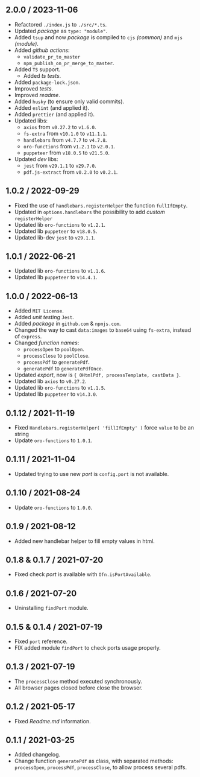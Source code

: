 ## 2.0.0 / 2023-11-06
* Refactored `./index.js` to `./src/*.ts`.
* Updated _package_ as `type: "module"`.
* Added `tsup` and now _package_ is compiled to `cjs` _(common)_ and `mjs` _(module)_.
* Added _github actions_:
  * `validate_pr_to_master`
  * `npm_publish_on_pr_merge_to_master`.
* Added `TS` support.
  * Added _ts tests_.
* Added `package-lock.json`.
* Improved _tests_.
* Improved _readme_.
* Added `husky` (to ensure only valid commits).
* Added `eslint` (and applied it).
* Added `prettier` (and applied it).
* Updated libs:
  * `axios` from `v0.27.2` to `v1.6.0`.
  * `fs-extra` from `v10.1.0` to `v11.1.1`.
  * `handlebars` from `v4.7.7` to `v4.7.8`.
  * `oro-functions` from `v1.2.1` to `v2.0.1`.
  * `puppeteer` from `v18.0.5` to `v21.5.0`.
* Updated _dev_ libs:
  * `jest` from `v29.1.1` to `v29.7.0`.
  * `pdf.js-extract` from `v0.2.0` to `v0.2.1`.

## 1.0.2 / 2022-09-29
* Fixed the use of `handlebars.registerHelper` the function `fullIfEmpty`.
* Updated in `options.handlebars` the possibility to add _custom_ `registerHelper`
* Updated lib `oro-functions` to `v1.2.1`.
* Updated lib `puppeteer` to `v18.0.5`.
* Updated lib-dev `jest` to `v29.1.1`.

## 1.0.1 / 2022-06-21
* Updated lib `oro-functions` to `v1.1.6`.
* Updated lib `puppeteer` to `v14.4.1`.

## 1.0.0 / 2022-06-13
* Added `MIT License`.
* Added _unit testing_ `Jest`.
* Added _package_ in `github.com` & `npmjs.com`.
* Changed the way to cast `data:images` to `base64` using `fs-extra`, instead of `express`.
* Changed _function names_:
  * `processOpen` to `poolOpen`.
  * `processClose` to `poolClose`.
  * `processPdf` to `generatePdf`.
  * `generatePdf` to `generatePdfOnce`.
* Updated _export_, now is `{ OHtmlPdf, processTemplate, castData }`.
* Updated lib `axios` to `v0.27.2`.
* Updated lib `oro-functions` to `v1.1.5`.
* Updated lib `puppeteer` to `v14.3.0`.

## 0.1.12 / 2021-11-19
* Fixed `Handlebars.registerHelper( 'fillIfEmpty' )` force `value` to be an string
* Update `oro-functions` to `1.0.1`.

## 0.1.11 / 2021-11-04
* Updated trying to use new _port_ is `config.port` is not available.

## 0.1.10 / 2021-08-24
* Update `oro-functions` to `1.0.0`.

## 0.1.9 / 2021-08-12
* Added new handlebar helper to fill empty values in html.

## 0.1.8 & 0.1.7 / 2021-07-20
* Fixed check _port_ is available with `Ofn.isPortAvailable`.

## 0.1.6 / 2021-07-20
* Uninstalling `findPort` module.

## 0.1.5 & 0.1.4 / 2021-07-19
* Fixed `port` reference.
* FIX added module `findPort` to check ports usage properly.

## 0.1.3 / 2021-07-19
* The `processClose` method executed synchronously.
* All browser pages closed before close the browser.

## 0.1.2 / 2021-05-17
* Fixed _Readme.md_ information.

## 0.1.1 / 2021-03-25
* Added changelog.
* Change function `generatePdf` as class, with separated methods:<br> `processOpen`, `processPdf`, `processClose`, to allow process several pdfs.
